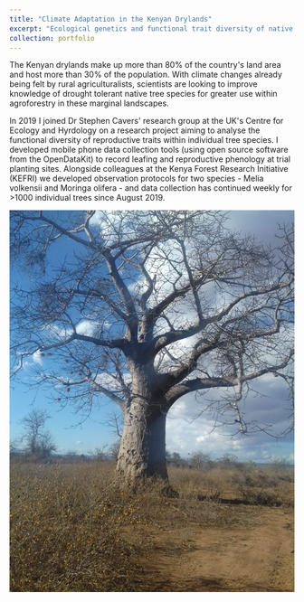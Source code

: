 ```yaml
---
title: "Climate Adaptation in the Kenyan Drylands"
excerpt: "Ecological genetics and functional trait diversity of native tree species for a changing climate  <br/><img src='/images/Drylands.png '>"
collection: portfolio
---
```


The Kenyan drylands make up more than 80% of the country's land area and host more than 30% of the population. With climate changes already being felt by rural agriculturalists, scientists are looking to improve knowledge of drought tolerant native tree species for greater use within agroforestry in these marginal landscapes.

In 2019 I joined Dr Stephen Cavers' research group at the UK's Centre for Ecology and Hyrdology on a research project aiming to analyse the functional diversity of reproductive traits within individual tree species. I developed mobile phone data collection tools (using open source software from the OpenDataKit) to record leafing and reproductive phenology at trial planting sites. Alongside colleagues at the Kenya Forest Research Initiative (KEFRI) we developed observation protocols for two species - Melia volkensii and Moringa olifera - and data collection has continued weekly for >1000 individual trees since August 2019. 

![alt text](/images/Kenya_baobab.png "Baobab (c) Emma Bush =125x")

